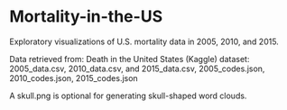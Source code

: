 # Mortality-in-the-US

Exploratory visualizations of U.S. mortality data in 2005, 2010, and 2015. 

Data retrieved from: Death in the United States (Kaggle) dataset:
2005_data.csv, 2010_data.csv, and 2015_data.csv, 2005_codes.json, 2010_codes.json, 2015_codes.json

A skull.png is optional for generating skull-shaped word clouds.
